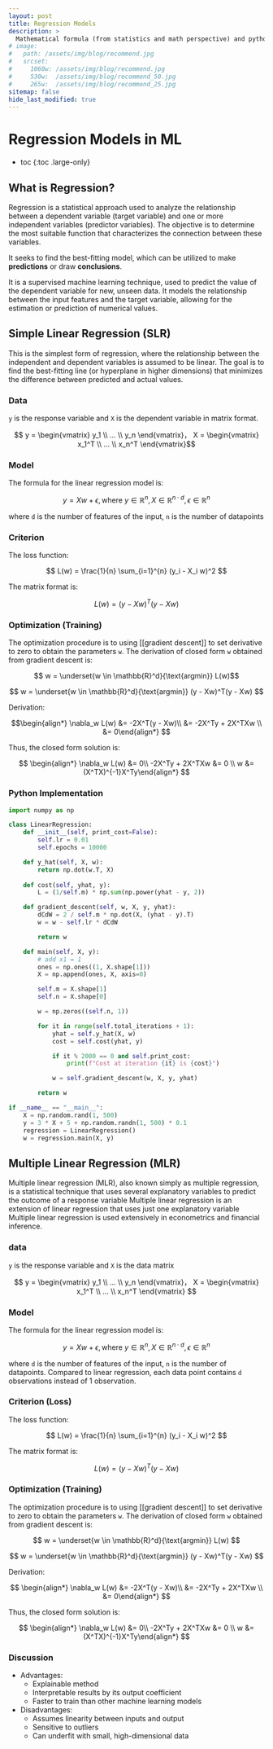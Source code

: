 ```yaml
---
layout: post
title: Regression Models
description: >
  Mathematical formula (from statistics and math perspective) and python implementation for different types of regression models
# image: 
#   path: /assets/img/blog/recommend.jpg
#   srcset:
#     1060w: /assets/img/blog/recommend.jpg
#     530w:  /assets/img/blog/recommend_50.jpg
#     265w:  /assets/img/blog/recommend_25.jpg
sitemap: false
hide_last_modified: true
---
```


# Regression Models in ML

* toc
{:toc .large-only}

## What is Regression?

Regression is a statistical approach used to analyze the relationship between a dependent variable (target variable) and one or more independent variables (predictor variables). The objective is to determine the most suitable function that characterizes the connection between these variables.

It seeks to find the best-fitting model, which can be utilized to make **predictions** or draw **conclusions**.

It is a supervised machine learning technique, used to predict the value of the dependent variable for new, unseen data. It models the relationship between the input features and the target variable, allowing for the estimation or prediction of numerical values.

## Simple Linear Regression (SLR)
This is the simplest form of regression, where the relationship between the independent and dependent variables is assumed to be linear. The goal is to find the best-fitting line (or hyperplane in higher dimensions) that minimizes the difference between predicted and actual values.

### Data
`y` is the response variable and `X` is the dependent variable in matrix format.

$$
y = \begin{vmatrix} y_1 \\ ... \\ y_n \end{vmatrix}， X = \begin{vmatrix} x_1^T \\ ... \\ x_n^T \end{vmatrix}$$

### Model
The formula for the linear regression model is:

$$
y = Xw + \epsilon, \text{where} \  y \in \mathbb{R}^n, X \in \mathbb{R}^{n \cdot d}, \epsilon \in \mathbb{R}^n $$

where `d` is the number of features of the input, `n` is the number of datapoints

### Criterion
The loss function:

$$
L(w) = \frac{1}{n} \sum_{i=1}^{n} (y_i - X_i w)^2
$$

The matrix format is:

$$
L(w) = (y - Xw)^T(y - Xw)
$$

### Optimization (Training)
The optimization procedure is to using [[gradient descent]] to set derivative to zero to obtain the parameters `w`. The derivation of closed form `w` obtained from gradient descent is:

$$
w = \underset{w \in \mathbb{R}^d}{\text{argmin}} L(w)$$

$$
w = \underset{w \in \mathbb{R}^d}{\text{argmin}} (y - Xw)^T(y - Xw)
$$

Derivation:

$$\begin{align*} 
\nabla_w L(w) &= -2X^T(y - Xw)\\
&= -2X^Ty + 2X^TXw \\
&= 0\end{align*}
$$

Thus, the closed form solution is:

$$
\begin{align*} 
\nabla_w L(w) &= 0\\
-2X^Ty + 2X^TXw &= 0 \\
w &= (X^TX)^{-1}X^Ty\end{align*}
$$

### Python Implementation

~~~python
import numpy as np

class LinearRegression:
    def __init__(self, print_cost=False):
        self.lr = 0.01
        self.epochs = 10000

    def y_hat(self, X, w):
        return np.dot(w.T, X)
    
    def cost(self, yhat, y):
        L = (1/self.m) * np.sum(np.power(yhat - y, 2))

    def gradient_descent(self, w, X, y, yhat):
        dCdW = 2 / self.m * np.dot(X, (yhat - y).T)
        w = w - self.lr * dCdW

        return w

    def main(self, X, y):
        # add x1 = 1
        ones = np.ones((1, X.shape[1]))
        X = np.append(ones, X, axis=0)

        self.m = X.shape[1]
        self.n = X.shape[0]

        w = np.zeros((self.n, 1))

        for it in range(self.total_iterations + 1):
            yhat = self.y_hat(X, w)
            cost = self.cost(yhat, y)

            if it % 2000 == 0 and self.print_cost:
                print(f"Cost at iteration {it} is {cost}")

            w = self.gradient_descent(w, X, y, yhat)

        return w

if __name__ == "__main__":
    X = np.random.rand(1, 500)
    y = 3 * X + 5 + np.random.randn(1, 500) * 0.1
    regression = LinearRegression()
    w = regression.main(X, y)
~~~

## Multiple Linear Regression (MLR)
Multiple linear regression (MLR), also known simply as multiple regression, is a statistical technique that uses several explanatory variables to predict the outcome of a response variable
Multiple linear regression is an extension of linear regression that uses just one explanatory variable
Multiple linear regression is used extensively in econometrics and financial inference.

### data
`y` is the response variable and `X` is the data matrix

$$
y = \begin{vmatrix} y_1 \\ ... \\ y_n \end{vmatrix}，  X = \begin{vmatrix} x_1^T \\ ... \\ x_n^T \end{vmatrix}
$$

### Model
The formula for the linear regression model is:

$$
y = Xw + \epsilon, \text{where} \  y \in \mathbb{R}^n, X \in \mathbb{R}^{n \cdot d}, \epsilon \in \mathbb{R}^n
$$

where `d` is the number of features of the input, `n` is the number of datapoints. Compared to linear regression, each data point contains `d` observations instead of 1 observation.

### Criterion (Loss)
The loss function:

$$ 
L(w) = \frac{1}{n} \sum_{i=1}^{n} (y_i - X_i w)^2 
$$

The matrix format is:

$$
L(w) = (y - Xw)^T(y - Xw)
$$

### Optimization (Training)
The optimization procedure is to using [[gradient descent]] to set derivative to zero to obtain the parameters `w`. The derivation of closed form `w` obtained from gradient descent is:

$$
w = \underset{w \in \mathbb{R}^d}{\text{argmin}} L(w)
$$

$$
w = \underset{w \in \mathbb{R}^d}{\text{argmin}} (y - Xw)^T(y - Xw)
$$

Derivation:

$$
\begin{align*} 
\nabla_w L(w) &= -2X^T(y - Xw)\\
&= -2X^Ty + 2X^TXw \\
&= 0\end{align*}
$$

Thus, the closed form solution is:

$$
\begin{align*} 
\nabla_w L(w) &= 0\\
-2X^Ty + 2X^TXw &= 0 \\
w &= (X^TX)^{-1}X^Ty\end{align*}
$$


### Discussion
- Advantages:
	- Explainable method
	- Interpretable results by its output coefficient
	- Faster to train than other machine learning models
- Disadvantages:
	- Assumes linearity between inputs and output
	- Sensitive to outliers
	- Can underfit with small, high-dimensional data